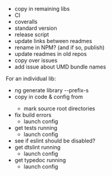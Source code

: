 - copy in remaining libs
- CI
- coveralls
- standard version
- release script
- update links between readmes
- rename in NPM? (and if so, publish)
- update readmes in old repos
- copy over issues
- add issue about UMD bundle names

For an individual lib:

- ng generate library --prefix-s <name>
- copy in code & config from <name>
  - mark source root directories
- fix build errors
  - launch config
- get tests running
  - launch config
- see if eslint should be disabled?
- get dtslint running
  - launch config
- get typedoc running
  - launch config
